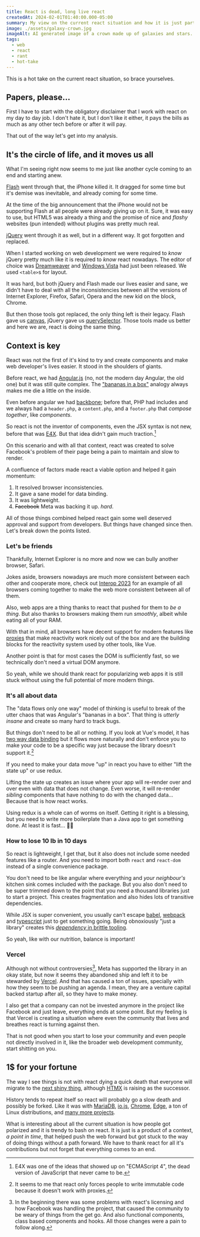 ```yaml
---
title: React is dead, long live react
createdAt: 2024-02-01T01:40:00.000-05:00
summary: My view on the current react situation and how it is just part of a cycle.
image: ./assets/galaxy-crown.jpg
imageAlt: AI generated image of a crown made up of galaxies and stars. The background is made of a city skyline in the vaporwave style. Lines move to the crown
tags:
  - web
  - react
  - rant
  - hot-take
---
```


This is a hot take on the current react situation, so brace yourselves.

## Papers, please...

First I have to start with the obligatory disclaimer that I work with react on my day to day job. I don't hate it, but I don't like it either, it pays the bills as much as any other tech before or after it will pay.

That out of the way let's get into my analysis.

## It's the circle of life, and it moves us all

What I'm seeing right now seems to me just like another cycle coming to an end and starting anew.

[Flash](https://en.wikipedia.org/wiki/Adobe_Flash) went through that, the iPhone killed it. It dragged for some time but it's demise was inevitable, and already coming for some time.

At the time of the big announcement that the iPhone would not be supporting Flash at all people were already giving up on it. Sure, it was easy to use, but HTML5 was already a thing and the promise of nice and _flashy_ websites (pun intended) without plugins was pretty much real.

[jQuery](https://jquery.com/) went through it as well, but in a different way. It got forgotten and replaced.

When I started working on web development we were required to _know_ jQuery pretty much like it is required to _know_ react nowadays. The editor of choice was [Dreamweaver](https://en.wikipedia.org/wiki/Adobe_Dreamweaver) and [Windows Vista](https://en.wikipedia.org/wiki/Windows_Vista) had just been released. We used `<table>`s for layout.

It was hard, but both jQuery and Flash made our lives easier and sane, we didn't have to deal with all the inconsistencies between all the versions of Internet Explorer, Firefox, Safari, Opera and the new kid on the block, Chrome.

But then those tools got replaced, the only thing left is their legacy. Flash gave us [canvas](https://developer.mozilla.org/en-US/docs/Web/API/Canvas_API), jQuery gave us [querySelector](https://developer.mozilla.org/en-US/docs/Web/API/Document/querySelector). Those tools made us better and here we are, react is doing the same thing.

## Context is key

React was not the first of it's kind to try and create components and make web developer's lives easier. It stood in the shoulders of giants.

Before react, we had [Angular.js](https://en.wikipedia.org/wiki/AngularJS) (no, not the modern day Angular, the old one) but it was still quite complex. The ["bananas in a box"](https://angular.io/guide/two-way-binding) analogy always makes me die a little on the inside.

Even before angular we had [backbone](https://backbonejs.org/); before that, PHP had includes and we always had a `header.php`, a `content.php`, and a `footer.php` that _compose together_, like _components_.

So react is not the inventor of components, even the JSX syntax is not new, before that was [E4X](https://en.wikipedia.org/wiki/ECMAScript_for_XML). But that idea didn't gain much traction.[^1]

On this scenario and with all that context, react was created to solve Facebook's problem of their page being a pain to maintain and slow to render.

A confluence of factors made react a viable option and helped it gain momentum:

1. It resolved browser inconsistencies.
2. It gave a sane model for data binding.
3. It was lightweight.
4. ~~Facebook~~ Meta was backing it up. _hard_.

All of those things combined helped react gain some well deserved approval and support from developers. But things have changed since then. Let's break down the points listed.

### Let's be friends

Thankfully, Internet Explorer is no more and now we can bully another browser, Safari.

Jokes aside, browsers nowadays are much more consistent between each other and cooperate more, check out [Interop 2023](https://wpt.fyi/interop-2023) for an example of all browsers coming together to make the web more consistent between all of them.

Also, web apps are a thing thanks to react that pushed for them to _be a thing_. But also thanks to browsers making them run _smoothly_, albeit while eating all of your RAM.

With that in mind, all browsers have decent support for modern features like [proxies](https://developer.mozilla.org/en-US/docs/Web/JavaScript/Reference/Global_Objects/Proxy) that make reactivity work nicely out of the box and are the building blocks for the reactivity system used by other tools, like Vue.

Another point is that for most cases the DOM is sufficiently fast, so we technically don't need a virtual DOM anymore.

So yeah, while we should thank react for popularizing web apps it is still stuck without using the full potential of more modern things.

### It's all about data

The "data flows only one way" model of thinking is useful to break of the utter chaos that was Angular's "bananas in a box". That thing is _utterly insane_ and create so many hard to track bugs.

But things don't need to be all or nothing. If you look at Vue's model, it has [two way data binding](https://vuejs.org/guide/essentials/forms) but it flows more naturally and don't enforce you to make your code to be a specific way just because the library doesn't support it.[^2]

If you need to make your data move "up" in react you have to either "lift the state up" or use redux.

Lifting the state up creates an issue where your app will re-render over and over even with data that does not change. Even worse, it will re-render _sibling_ components that have nothing to do with the changed data... Because that is how react works.

Using redux is a whole can of worms on itself. Getting it right is a blessing, but you need to write more boilerplate than a Java app to get something done. At least it is fast... 🤷‍♂️

### How to lose 10 lb in 10 days

So react is lightweight, I get that, but it also does not include some needed features like a router. And you need to import both `react` and `react-dom` instead of a single convenience package.

You don't need to be like angular where everything and _your neighbour's_ kitchen sink comes included with the package. But you also don't need to be super trimmed down to the point that you need a thousand libraries just to start a project. This creates fragmentation and also hides lots of transitive dependencies.

While JSX is super convenient, you usually can't escape [babel](https://babeljs.io/), [webpack](https://webpack.js.org/) and [typescript](https://www.typescriptlang.org/) just to get something going. Being obnoxiously "just a library" creates this [_dependency_ in brittle tooling](https://xkcd.com/2347/).

So yeah, like with our nutrition, balance is important!

### Vercel

Although not without controversies[^3], Meta has supported the library in an okay state, but now it seems they abandoned ship and left it to be stewarded by [Vercel](https://vercel.com/). And that has caused a ton of issues, specially with how they seem to be pushing an agenda. I mean, they are a venture capital backed startup after all, so they have to make money.

I also get that a company can not be invested anymore in the project like Facebook and just leave, everything ends at some point. But my feeling is that Vercel is creating a situation where even the community that lives and breathes react is turning against then.

That is not good when you start to lose your community and even people not directly involved in it, like the broader web development community, start shitting on you.

## 1$ for your fortune

The way I see things is not with react dying a quick death that everyone will migrate to the [next shiny thing](https://en.wikipedia.org/wiki/Shiny_object_syndrome), although [HTMX](https://htmx.org/) is raising as the successor.

History tends to repeat itself so react will probably go a slow death and possibly be forked. Like it was with [MariaDB](https://en.wikipedia.org/wiki/MariaDB), [io.js](https://en.wikipedia.org/wiki/Node.js#Io.js), [Chrome](https://www.google.com/chrome/index.html), [Edge](https://www.microsoft.com/en-us/edge/download), a ton of Linux distributions, and [many more projects](https://en.wikipedia.org/wiki/List_of_software_forks).

What is interesting about all the current situation is how people got polarized and it is trendy to bash on react. It is just is a product of a context, _a point in time_, that helped push the web forward but got stuck to the way of doing things without a path forward. We have to thank react for all it's contributions but not forget that everything comes to an end.

[^1]: E4X was one of the ideas that showed up on "ECMAScript 4", the dead version of JavaScript that never came to be.

[^2]: It seems to me that react only forces people to write immutable code because it doesn't work with proxies.

[^3]: In the beginning there was some problems with react's licensing and how Facebook was handling the project, that caused the community to be weary of things from the get go. And also functional components, class based components and hooks. All those changes were a pain to follow along.
